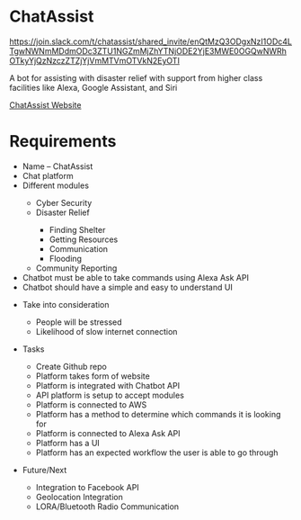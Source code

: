# ChatAssist

https://join.slack.com/t/chatassist/shared_invite/enQtMzQ3ODgxNzI1ODc4LTgwNWNmMDdmODc3ZTU1NGZmMjZhYTNjODE2YjE3MWE0OGQwNWRhOTkyYjQzNzczZTZjYjVmMTVmOTVkN2EyOTI

A bot for assisting with disaster relief with support from higher class facilities like Alexa, Google Assistant, and Siri

[ChatAssist Website](http://chatassist.mabiavalon.com)

<h1>Requirements</h1>
<ul>
     <li>Name – ChatAssist</li>
     <li>Chat platform</li>
     <li>Different modules</li>
     <ul>
          <li>Cyber Security</li>
          <li>Disaster Relief</li>
          <ul>
               <li>Finding Shelter</li>
               <li>Getting Resources</li>
               <li>Communication</li>
               <li>Flooding</li>
          </ul>
          <li>Community Reporting</li>
     </ul>
     <li>Chatbot must be able to take commands using Alexa Ask API</li>
     <li>Chatbot should have a simple and easy to understand UI</li>
</ul>

<ul>
     <li>Take into consideration</li>
     <ul>
          <li>People will be stressed</li>
          <li>Likelihood of slow internet connection</li>
     </ul>
</ul>

<ul>
     <li>Tasks</li>
     <ul>
          <li>Create Github repo</li>
          <li>Platform takes form of website</li>
          <li>Platform is integrated with Chatbot API</li>
          <li>API platform is setup to accept modules</li>
          <li>Platform is connected to AWS</li>
          <li>Platform has a method to determine which commands it is looking for</li>
          <li>Platform is connected to Alexa Ask API</li>
          <li>Platform has a UI</li>
          <li>Platform has an expected workflow the user is able to go through</li>
     </ul>
</ul>
	
<ul>
     <li>Future/Next</li>
     <ul>
          <li>Integration to Facebook API</li>
          <li>Geolocation Integration</li>
          <li>LORA/Bluetooth Radio Communication</li>
     </ul>
</ul>
